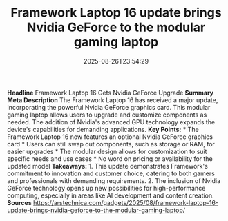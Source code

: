 ﻿---
title: "Framework Laptop 16 update brings Nvidia GeForce to the modular gaming laptop"
date: "2025-08-26T23:54:29"
category: "Markets"
summary: ""
slug: "framework laptop 16 update brings nvidia geforce to the modu"
source_urls:
  - "https://arstechnica.com/gadgets/2025/08/framework-laptop-16-update-brings-nvidia-geforce-to-the-modular-gaming-laptop/"
seo:
  title: "Framework Laptop 16 update brings Nvidia GeForce to the modular gaming laptop | Hash n Hedge"
  description: ""
  keywords: ["news", "markets", "brief"]
---
**Headline** Framework Laptop 16 Gets Nvidia GeForce Upgrade  **Summary Meta Description** The Framework Laptop 16 has received a major update, incorporating the powerful Nvidia GeForce graphics card. This modular gaming laptop allows users to upgrade and customize components as needed. The addition of Nvidia's advanced GPU technology expands the device's capabilities for demanding applications.  **Key Points:**  * The Framework Laptop 16 now features an optional Nvidia GeForce graphics card * Users can still swap out components, such as storage or RAM, for easier upgrades * The modular design allows for customization to suit specific needs and use cases * No word on pricing or availability for the updated model  **Takeaways:**  1. This update demonstrates Framework's commitment to innovation and customer choice, catering to both gamers and professionals with demanding requirements. 2. The inclusion of Nvidia GeForce technology opens up new possibilities for high-performance computing, especially in areas like AI development and content creation.  **Sources** https://arstechnica.com/gadgets/2025/08/framework-laptop-16-update-brings-nvidia-geforce-to-the-modular-gaming-laptop/ 
